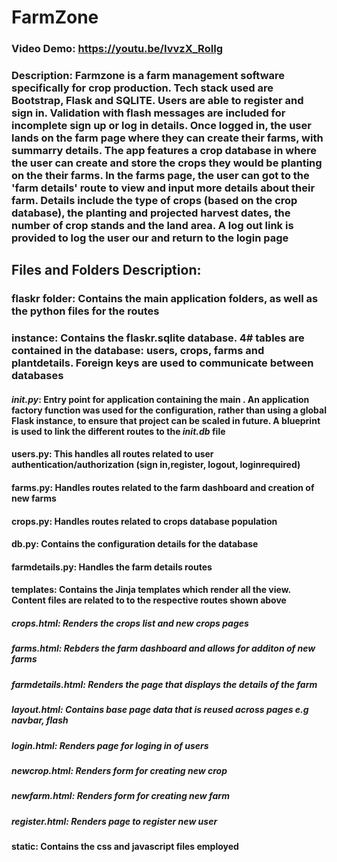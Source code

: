# FarmZone
### Video Demo: https://youtu.be/IvvzX_RoIIg
### Description: Farmzone is a farm management software specifically for crop production. Tech stack used are Bootstrap, Flask and SQLITE. Users are able to register and sign in. Validation with flash messages are included for incomplete sign up or log in details. Once logged in, the user lands on the farm page where they can create their farms, with summarry details. The app features a crop database in where the user can create and store the crops they would be planting on the their farms. In the farms page, the user can got to the 'farm details' route to view and input more details about their farm. Details include the type of crops (based on the crop database), the planting and projected harvest dates, the number of crop stands and the land area. A log out link is provided to log the user our and return to the login page


## Files and Folders Description: 


### flaskr folder: Contains the main application folders, as well as the python files for the routes

### instance: Contains the flaskr.sqlite database. 4# tables are contained in the database: users, crops, farms and plantdetails. Foreign keys are used to communicate between databases

#### _init.py_: Entry point for application containing the __main__ . An application factory function was used for the configuration, rather than using a global Flask instance, to ensure that project can be scaled in future. A blueprint is used to link the different routes to the _init.db_ file

#### users.py: This handles all routes related to user authentication/authorization (sign in,register, logout, loginrequired)

#### farms.py: Handles routes related to the farm dashboard and creation of new farms

#### crops.py: Handles routes related to crops database population

#### db.py: Contains the configuration details for the database

#### farmdetails.py: Handles the farm details routes

#### templates: Contains the Jinja templates which render all the view. Content files are related to to the respective routes shown above

##### crops.html: Renders the crops list and new crops pages

##### farms.html: Rebders the farm dashboard and allows for additon of new farms

##### farmdetails.html: Renders the page that displays the details of the farm

##### layout.html: Contains base page data that is reused across pages e.g navbar, flash

##### login.html: Renders page for loging in of users

##### newcrop.html: Renders form for creating new crop

##### newfarm.html: Renders form for creating new farm

##### register.html: Renders page to register new user


#### static: Contains the css and javascript files employed


